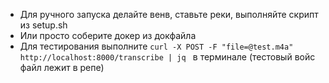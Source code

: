 - Для ручного запуска делайте венв, ставьте реки, выполняйте скрипт из setup.sh
- Или просто соберите докер из докфайла
- Для тестирования выполните `curl -X POST -F "file=@test.m4a" http://localhost:8000/transcribe | jq ` в терминале (тестовый войс файл лежит в репе)
